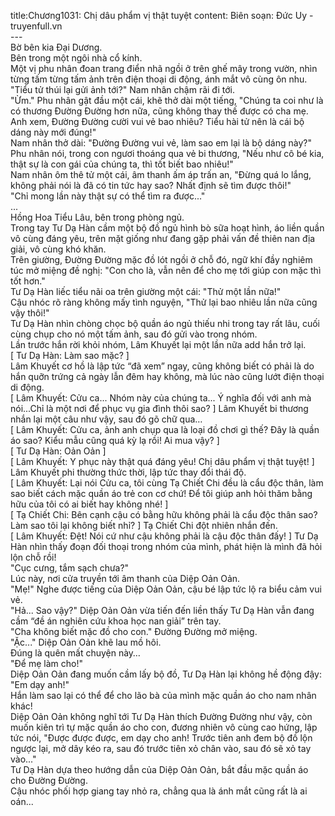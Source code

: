 title:Chương1031: Chị dâu phẩm vị thật tuyệt
content:
Biên soạn: Đức Uy - truyenfull.vn<br>---<br>Bờ bên kia Đại Dương.<br>Bên trong một ngôi nhà cổ kính.<br>Một vị phu nhân đoan trang điển nhã ngồi ở trên ghế mây trong vườn, nhìn từng tấm từng tấm ảnh trên điện thoại di động, ánh mắt vô cùng ôn nhu.<br>"Tiểu tử thúi lại gửi ảnh tới?" Nam nhân chậm rãi đi tới.<br>"Ừm." Phu nhân gật đầu một cái, khẽ thở dài một tiếng, "Chúng ta coi như là có thương Đường Đường hơn nữa, cũng không thay thế được có cha mẹ. Anh xem, Đường Đường cười vui vẻ bao nhiêu? Tiểu hài tử nên là cái bộ dáng này mới đúng!"<br>Nam nhân thở dài: "Đường Đường vui vẻ, làm sao em lại là bộ dáng này?"<br>Phu nhân nói, trong con ngươi thoáng qua vẻ bi thương, "Nếu như cô bé kia, thật sự là con gái của chúng ta, thì tốt biết bao nhiêu!"<br>Nam nhân ôm thê tử một cái, âm thanh ấm áp trấn an, "Đừng quá lo lắng, không phải nói là đã có tin tức hay sao? Nhất định sẽ tìm được thôi!"<br>"Chỉ mong lần này thật sự có thể tìm ra được..."<br>...<br>Hồng Hoa Tiểu Lâu, bên trong phòng ngủ.<br>Trong tay Tư Dạ Hàn cầm một bộ đồ ngủ hình bò sữa hoạt hình, áo liền quần vô cùng đáng yêu, trên mặt giống như đang gặp phải vấn đề thiên nan địa giải, vô cùng khó khăn.<br>Trên giường, Đường Đường mặc đồ lót ngồi ở chỗ đó, ngữ khí đầy nghiêm túc mở miệng đề nghị: "Con cho là, vẫn nên để cho mẹ tới giúp con mặc thì tốt hơn."<br>Tư Dạ Hàn liếc tiểu nãi oa trên giường một cái: "Thử một lần nữa!"<br>Cậu nhóc rõ ràng không mấy tình nguyện, "Thử lại bao nhiêu lần nữa cũng vậy thôi!"<br>Tư Dạ Hàn nhìn chòng chọc bộ quần áo ngủ thiếu nhi trong tay rất lâu, cuối cùng chụp cho nó một tấm ảnh, sau đó gửi vào trong nhóm.<br>Lần trước hắn rời khỏi nhóm, Lâm Khuyết lại một lần nữa add hắn trở lại.<br>[ Tư Dạ Hàn: Làm sao mặc? ]<br>Lâm Khuyết cơ hồ là lập tức “đã xem” ngay, cũng không biết có phải là do hắn quỡn trứng cả ngày lẫn đêm hay không, mà lúc nào cũng lướt điện thoại di động.<br>[ Lâm Khuyết: Cửu ca... Nhóm này của chúng ta... Ý nghĩa đối với anh mà nói...Chỉ là một nơi để phục vụ gia đình thôi sao? ] Lâm Khuyết bi thương nhắn lại một câu như vậy, sau đó gõ chữ qua…<br>[ Lâm Khuyết: Cửu ca, ảnh anh chụp qua là loại đồ chơi gì thế? Đây là quần áo sao? Kiểu mẫu cũng quá kỳ lạ rồi! Ai mua vậy? ]<br>[ Tư Dạ Hàn: Oản Oản ]<br>[ Lâm Khuyết: Y phục này thật quá đáng yêu! Chị dâu phẩm vị thật tuyệt! ] Lâm Khuyết phi thường thức thời, lập tức thay đổi thái độ.<br>[ Lâm Khuyết: Lại nói Cửu ca, tôi cùng Tạ Chiết Chi đều là cẩu độc thân, làm sao biết cách mặc quần áo trẻ con cơ chứ! Để tôi giúp anh hỏi thăm bằng hữu của tôi có ai biết hay không nhé! ]<br>[ Tạ Chiết Chi: Bên cạnh cậu có bằng hữu không phải là cẩu độc thân sao? Làm sao tôi lại không biết nhỉ? ] Tạ Chiết Chi đột nhiên nhắn đến.<br>[ Lâm Khuyết: Đệt! Nói cứ như cậu không phải là cậu độc thân đấy! ] Tư Dạ Hàn nhìn thấy đoạn đối thoại trong nhóm của mình, phát hiện là mình đã hỏi lộn chỗ rồi!<br>"Cục cưng, tắm sạch chưa?"<br>Lúc này, nơi cửa truyền tới âm thanh của Diệp Oản Oản.<br>"Mẹ!" Nghe được tiếng của Diệp Oản Oản, cậu bé lập tức lộ ra biểu cảm vui vẻ.<br>"Hả... Sao vậy?" Diệp Oản Oản vừa tiến đến liền thấy Tư Dạ Hàn vẫn đang cầm “đề án nghiên cứu khoa học nan giải” trên tay.<br>"Cha không biết mặc đồ cho con." Đường Đường mở miệng.<br>"Ặc..." Diệp Oản Oản khẽ lau mồ hôi.<br>Đúng là quên mất chuyện này…<br>"Để mẹ làm cho!"<br>Diệp Oản Oản đang muốn cầm lấy bộ đồ, Tư Dạ Hàn lại không hề động đậy: "Em dạy anh!"<br>Hắn làm sao lại có thể để cho lão bà của mình mặc quần áo cho nam nhân khác!<br>Diệp Oản Oản không nghĩ tới Tư Dạ Hàn thích Đường Đường như vậy, còn muốn kiên trì tự mặc quần áo cho con, đương nhiên vô cùng cao hứng, lập tức nói, "Được được được, em dạy cho anh! Trước tiên anh đem bộ đồ lộn ngược lại, mở dây kéo ra, sau đó trước tiên xỏ chân vào, sau đó sẽ xỏ tay vào..."<br>Tư Dạ Hàn dựa theo hướng dẫn của Diệp Oản Oản, bắt đầu mặc quần áo cho Đường Đường.<br>Cậu nhóc phối hợp giang tay nhỏ ra, chẳng qua là ánh mắt cũng rất là ai oán...